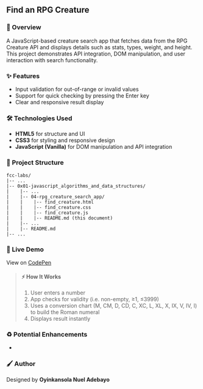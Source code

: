 ## Find an RPG Creature

### :book: Overview

A JavaScript-based creature search app that fetches data from the RPG Creature API and displays details such as stats, types, weight, and height. This project demonstrates API integration, DOM manipulation, and user interaction with search functionality.

### :sparkles: Features

- Input validation for out-of-range or invalid values
- Support for quick checking by pressing the Enter key
- Clear and responsive result display

### :hammer_and_wrench: Technologies Used

- **HTML5** for structure and UI
- **CSS3** for styling and responsive design
- **JavaScript (Vanilla)** for DOM manipulation and API integration

### :file_folder: Project Structure

```
fcc-labs/
|-- ...
|-- 0x01-javascript_algorithms_and_data_structures/
|    |-- ...
|    |-- 04-rpg_creature_search_app/
|    |    |-- find_creature.html
|    |    |-- find_creature.css
|    |    |-- find_creature.js
|    |    |-- README.md (this document)
|    |-- ...
|    |-- README.md
|-- ...
```

### :rocket: Live Demo

View on [CodePen](https://codepen.io/oyingidie/full/xbwqBvP)

> #### :zap: How It Works
>
> 1. User enters a number
> 2. App checks for validity (i.e. non-empty, ≥1, ≤3999)
> 3. Uses a conversion chart (M, CM, D, CD, C, XC, L, XL, X, IX, V, IV, I) to build the Roman numeral
> 4. Displays result instantly

### :recycle: Potential Enhancements

- 

### :paintbrush: Author

Designed by **Oyinkansola Nuel Adebayo**
